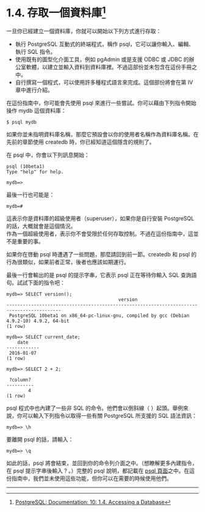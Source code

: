 # 1.4. 存取一個資料庫[^1]

一旦你已經建立一個資料庫，你就可以開始以下列方式進行存取：

* 執行 PostgreSQL 互動式的終端程式，稱作 psql，它可以讓你輸入、編輯、執行 SQL 指令。
* 使用既有的圖型化介面工具，例如 pgAdmin 或是支援 ODBC 或 JDBC 的辦公室軟體，以建立並輸入資料到資料庫裡。不過這部份並未包含在這份手冊之中。
* 自行撰寫一個程式，可以使用許多種程式語言來完成。這個部份將會在第 IV 章中進行介紹。

在這份指南中，你可能會先使用 psql 來進行一些嘗試。你可以藉由下列指令開始操作 mydb 這個資料庫：

```
$ psql mydb
```

如果你並未指明資料庫名稱，那麼它預設會以你的使用者名稱作為資料庫名稱。在先前的章節使用 createdb 時，你已經知道這個隱含的規則了。

在 psql 中，你會以下列訊息開始：

```
psql (10beta1)
Type "help" for help.

mydb=>
```

最後一行也可能是：

```
mydb=#
```

這表示你是資料庫的超級使用者（superuser），如果你是自行安裝 PostgreSQL 的話，大概就會是這個情況。  
作為一個超級使用者，表示你不會受限於任何存取控制。不過在這份指南中，這並不是重要的事。

如果你在啓動 psql 時遭遇了一些問題，那麼請回到前一節。createdb 和 psql 的行為很類似，如果前者正常，後者也應該如期運行。

最後一行會輸出的是 psql 的提示字串，它表示 psql 正在等待你輸入 SQL 查詢語句。試試下面的指令吧：

```
mydb=> SELECT version();
                                         version
------------------------------------------------------------------------------------------
 PostgreSQL 10beta1 on x86_64-pc-linux-gnu, compiled by gcc (Debian 4.9.2-10) 4.9.2, 64-bit
(1 row)

mydb=> SELECT current_date;
    date
------------
 2016-01-07
(1 row)

mydb=> SELECT 2 + 2;

 ?column?
----------
        4
(1 row)
```

psql 程式中也內建了一些非 SQL 的命令。他們會以倒斜線（  ）起頭。舉例來說，你可以輸入下列指令以取得一些有關 PostgreSQL 所支援的 SQL 語法資訊：

```
mydb=> \h
```

要離開 psql 的話，請輸入：

```
mydb=> \q
```

如此的話，psql 將會結束，並回到你的命令列介面之中。（想瞭解更多內建指令，在 psql 提示字串後輸入 \? 。）完整的 psql 說明，都記載在 [psql 頁面](/vi-reference/ii-postgresql-client-applications/psql.md)之中。在這份指南中，我們並未使用這些功能，但你可以在需要的時候使用他們。

---

[^1]: [PostgreSQL: Documentation: 10: 1.4. Accessing a Database](https://www.postgresql.org/docs/10/static/tutorial-accessdb.html)


